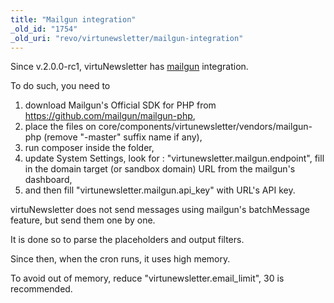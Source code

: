 ```yaml
---
title: "Mailgun integration"
_old_id: "1754"
_old_uri: "revo/virtunewsletter/mailgun-integration"
---
```


 Since v.2.0.0-rc1, virtuNewsletter has [mailgun](http://mailgun.com) integration.

 To do such, you need to

1. download Mailgun's Official SDK for PHP from <https://github.com/mailgun/mailgun-php>,
2. [](https://github.com/mailgun/mailgun-php,)place the files on core/components/virtunewsletter/vendors/mailgun-php (remove "-master" suffix name if any),
3. run composer inside the folder,
4. update System Settings, look for : "virtunewsletter.mailgun.endpoint", fill in the domain target (or sandbox domain) URL from the mailgun's dashboard,
5. and then fill "virtunewsletter.mailgun.api\_key" with URL's API key.

 virtuNewsletter does not send messages using mailgun's batchMessage feature, but send them one by one.

 It is done so to parse the placeholders and output filters.

 Since then, when the cron runs, it uses high memory.

 To avoid out of memory, reduce "virtunewsletter.email\_limit", 30 is recommended.